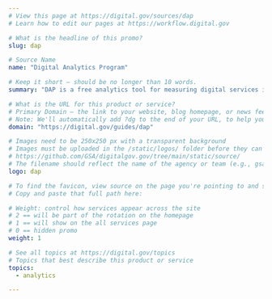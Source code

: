 ```yaml
---
# View this page at https://digital.gov/sources/dap
# Learn how to edit our pages at https://workflow.digital.gov

# What is the headline of this promo?
slug: dap

# Source Name
name: "Digital Analytics Program"

# Keep it short — should be no longer than 10 words.
summary: "DAP is a free analytics tool for measuring digital services in the federal government."

# What is the URL for this product or service?
# Primary Domain — the link to your website, blog homepage, or news feed. (e.g., https://18f.gsa.gov/)
# Note: We'll automatically add ?dg to the end of your URL, to help you track links back to your site.
domain: "https://digital.gov/guides/dap"

# Images need to be 250x250 px with a transparent background
# Images must be uploaded in the /static/logos/ folder before they can be used here.
# https://github.com/GSA/digitalgov.gov/tree/main/static/source/
# The filename should reflect the name of the agency or team (e.g., gsa-logo.png or 18f-logo.png)
logo: dap

# To find the favicon, view source on the page you're pointing to and search for "favicon" or "icon". The path to the icon should be near the top.
# Copy and paste that full path here: 

# Weight: control how services appear across the site
# 2 == will be part of the rotation on the homepage
# 1 == will show on the all services page
# 0 == hidden promo
weight: 1

# See all topics at https://digital.gov/topics
# Topics that best describe this product or service
topics:
  - analytics

---
```

